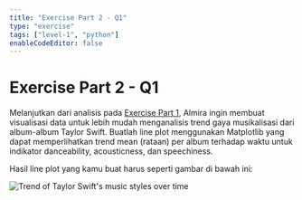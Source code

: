 ```yaml
---
title: "Exercise Part 2 - Q1"
type: "exercise"
tags: ["level-1", "python"]
enableCodeEditor: false
---
```


# Exercise Part 2 - Q1

Melanjutkan dari analisis pada [Exercise Part 1](/web/level-1/pengolahan-dan-visualisasi-data-dengan-python/3-exercise-part1-q1), Almira ingin membuat visualisasi data untuk lebih mudah menganalisis trend gaya musikalisasi dari album-album Taylor Swift. Buatlah line plot menggunakan Matplotlib yang dapat memperlihatkan trend mean (rataan) per album terhadap waktu untuk indikator danceability, acousticness, dan speechiness.

Hasil line plot yang kamu buat harus seperti gambar di bawah ini:

![Trend of Taylor Swift's music styles over time](/web/images/courses/level-1/pengolahan-dan-visualisasi-data-dengan-python/figure-exercise-part2-q1.png)
